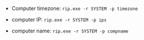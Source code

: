 - Computer timezone: `rip.exe -r SYSTEM -p timezone`

- computer IP: `rip.exe -r SYSTEM -p ips`

- computer name: `rip.exe -r SYSTEM -p compname`
